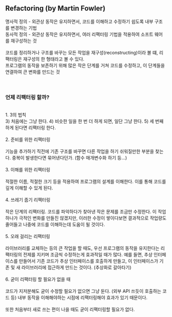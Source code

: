 ## Refactoring  (by Martin Fowler)  
명사적 정의 - 외관상 동작은 유지하면서, 코드를 이해하고 수정하기 쉽도록 내부 구조를 변경하는 기법  
동사적 정의 - 외관상 동작은 유지하면서, 여러 리팩터링 기법을 적용하여 소프트 웨어를 재구성하는 것  
<br/>
코드를 정리하거나 구조를 바꾸는 모든 작업을 재구성(reconstructing)이라 볼 떄, 리팩터링은 재구성의 한 형태라고 볼 수 있다.  
프로그램의 동작을 보존하기 위해 많은 작은 단계를 거쳐 코드를 수정하고, 이 단계들을 연결하여 큰 변화를 만드는 것  
<br/>
<br/>
### 언제 리팩터링 할까?
<br/>
1. 3의 법칙
<br/>
3) 처음에는 그냥 한다.  
4) 비슷한 일을 한 번 더 하게 되면, 일단 그냥 한다.  
5) 세 번째 하게 된다면 리팩터링 한다.  
<br/><br/>
2. 준비를 위한 리팩터링
<br/><br/>
기능을 추가하기 직전에 기존 구조를 바꾸면 다른 작업을 하기 쉬워질만한 부분을 찾는다. 중복이 발생한다면 묶어낸다던가. (함수 매개변수화 하기 등...)  
<br/><br/>  
3. 이해를 위한 리팩터링
<br/><br/>  
적절한 이름, 적절한 크기 등을 적용하여 프로그램의 설계를 이해한다. 이를 통해 코드를 깊게 이해할 수 있게 된다.  
<br/><br/>
4. 쓰레기 줍기 리팩터링  
<br/><br/>
작은 단계의 리팩터링. 코드를 파악하다가 찾아낸 작은 문제를 조금만 수정한다. 이 작업 하나가 극적인 변화를 만들진 않겠지만, 이러한 수정이 쌓이다보면 결과적으로 작업량도 줄어들고 나중에 코드를 이해하는데 도움이 될 것이다.  
<br/><br/>
5. 오래 걸리는 리팩터링
<br/><br/>
라이브러리를 교체하는 등의 큰 작업을 할 때도, 우선 프로그램의 동작을 유지한다는 리팩터링의 전제를 지키며 조금씩 수정하는게 효과적일 때가 많다.  
예를 들면, 추상 인터페이스를 만들어서 기존 코드가 추상 인터페이스를 호출하게 만들고, 이 인터페이스가 기존 및 새 라이브러리에 접근하게 만드는 것이다. (추상화로 갈아타기)  
<br/><br/>
6. 굳이 리팩터링 할 필요가 없을 때
<br/><br/>
코드가 지저분해도 굳이 수정할 필요가 없으면 그냥 둔다. (외부 API 쓰듯이 호출하는 코드 등)  
내부 동작을 이해해야하는 시점에 리팩터링해야 효과가 있기 때문이다.  
<br/><br/>
또한 처음부터 새로 쓰는 편이 나을 때도 굳이 리팩터링할 필요가 없다.
<br/><br/>
